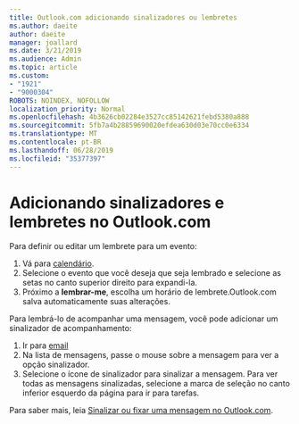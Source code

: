 ```yaml
---
title: Outlook.com adicionando sinalizadores ou lembretes
ms.author: daeite
author: daeite
manager: joallard
ms.date: 3/21/2019
ms.audience: Admin
ms.topic: article
ms.custom:
- "1921"
- "9000304"
ROBOTS: NOINDEX, NOFOLLOW
localization_priority: Normal
ms.openlocfilehash: 4b3626cb02284e3527cc85142621febd5380a888
ms.sourcegitcommit: 5fb7a4b28859690020efdea630d03e70cc0e6334
ms.translationtype: MT
ms.contentlocale: pt-BR
ms.lasthandoff: 06/28/2019
ms.locfileid: "35377397"
---
```

# <a name="adding-flags-and-reminders-in-outlookcom"></a>Adicionando sinalizadores e lembretes no Outlook.com

Para definir ou editar um lembrete para um evento:

1. Vá para [calendário](https://outlook.live.com/calendar/).
1. Selecione o evento que você deseja que seja lembrado e selecione as setas no canto superior direito para expandi-la.
1. Próximo a **lembrar-me**, escolha um horário de lembrete.Outlook.com salva automaticamente suas alterações.

Para lembrá-lo de acompanhar uma mensagem, você pode adicionar um sinalizador de acompanhamento:

1. Ir para [email](https://outlook.live.com/mail/)
1. Na lista de mensagens, passe o mouse sobre a mensagem para ver a opção sinalizador.
1. Selecione o ícone de sinalizador para sinalizar a mensagem. Para ver todas as mensagens sinalizadas, selecione a marca de seleção no canto inferior esquerdo da página para ir para tarefas.
 
Para saber mais, leia [Sinalizar ou fixar uma mensagem no Outlook.com](https://support.office.com/article/8e911e69-30d6-4cc8-8c71-a1163560618a).

